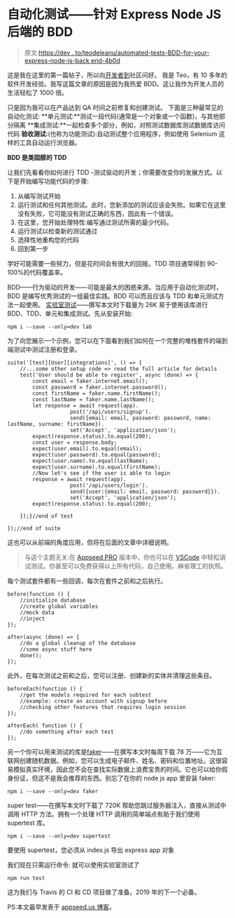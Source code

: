 # 自动化测试——针对 Express Node JS 后端的 BDD

> 原文:[https://dev . to/teodeleanu/automated-tests-BDD-for-your-express-node-js-back end-4b0d](https://dev.to/teodeleanu/automated-tests-bdd-for-your-express-node-js-backend-4b0d)

这是我在这里的第一篇帖子，所以向[开发者到](https://dev.to)社区问好。
我是 Teo，有 10 多年的软件开发经验。我写这篇文章的原因是因为我热爱 BDD。这让我作为开发人员的生活轻松了 1000 倍。

只是因为我可以在产品达到 QA 时间之前修复和创建测试。
下面是三种最常见的自动化测试:
**单元测试:**测试一段代码(通常是一个对象或一个函数)，与其他部分隔离
**集成测试:**一起检查多个部分，例如，对照测试数据库测试数据库访问代码
**验收测试:**(也称为功能测试):自动测试整个应用程序，例如使用 Selenium 这样的工具自动运行浏览器。

**BDD 是类固醇的 TDD**

让我们先看看你如何进行 TDD -测试驱动的开发；你需要改变你的发展方式。以下是开始编写功能代码的步骤:

1.  从编写测试开始
2.  运行测试和任何其他测试。此时，您新添加的测试应该会失败。如果它在这里没有失败，它可能没有测试正确的东西，因此有一个错误。
3.  在这里，您开始处理特性:编写通过测试所需的最少代码。
4.  运行测试以检查新的测试通过
5.  选择性地重构您的代码
6.  回到第一步

学好可能需要一些努力，但是花时间会有很大的回报。TDD 项目通常得到 90-100%的代码覆盖率。

BDD——行为驱动的开发——可能是最大的困惑来源。当应用于自动化测试时，BDD 是编写优秀测试的一组最佳实践。BDD 可以而且应该与 TDD 和单元测试方法一起使用。
[实验室测试](https://www.npmjs.com/package/lab)——撰写本文时下载量为 26K 易于使用该库进行 BDD、TDD、单元和集成测试。先从安装开始:

```
npm i --save --only=dev lab 
```

为了向您展示一个示例，您可以在下面看到我们如何在一个完整的堆栈套件的端到端测试中测试注册和登录。

```
suite('[test][User][integrations]', () => {    
    //...some other setup code => read the full article for details
    test('User should be able to register', async (done) => { 
        const email = faker.internet.email();            
        const password = faker.internet.password();            
        const firstName = faker.name.firstName();            
        const lastName = faker.name.lastName();             
        let response = await request(app).
                    post('/api/users/signup').
                    send({email: email, password: password, name: lastName, surname: firstName}).
                    set('Accept', 'application/json');
        expect(response.status).to.equal(200);            
        const user = response.body;            
        expect(user.email).to.equal(email);       
        expect(user.password).to.equal(password);          
        expect(user.name).to.equal(lastName);           
        expect(user.surname).to.equal(firstName);            
        //Now let's see if the user is able to login            
        response = await request(app).
                    post('/api/users/login').
                    send({user:{email: email, password: password}}).
                    set('Accept', 'application/json');        
        expect(response.status).to.equal(200);    

    });}//end of test

});//end of suite 
```

这也可以从前端的角度应用，但将在后面的文章中详细说明。

> 与这个主题无关:在 [Appseed PRO](https://appseed.us/fullstack-apps-generator) 版本中，你也可以在 [VSCode](https://code.visualstudio.com/) 中轻松调试测试。你甚至可以免费获得以上所有代码，自己使用。麻省理工的执照。

每个测试套件都有一些回调，每次在套件之前和之后执行。

```
before(function () {    
    //initialize database    
    //create global variables    
    //mock data    
    //inject
});

after(async (done) => {    
    //do a global cleanup of the database
    //some async stuff here
    done();
}); 
```

此外，在每次测试之前和之后，您可以注册、创建新的实体并清理这些条目。

```
beforeEach(function () {    
    //get the models required for each subtest
    //example: create an account with signup before 
    //checking other features that requires login session
});

afterEach( function () {    
    //do something after each test
}); 
```

另一个你可以用来测试的库是[faker](https://www.npmjs.com/package/faker)——在撰写本文时每周下载 78 万——它为互联网创建随机数据。例如，您可以生成电子邮件、姓名、密码和位置地址。这很容易模拟真实环境，因此您不会在查找实际数据上浪费宝贵的时间。它也可以给你假身份证，但这不是我会推荐的东西。别忘了在你的 node js app 里安装 faker:

```
npm i --save --only=dev faker 
```

super test——在撰写本文时下载了 720K 帮助您跳过服务器注入，直接从测试中调用 HTTP 方法。拥有一个处理 HTTP 调用的简单端点有助于我们使用 supertest 库。

```
npm i --save --only=dev supertest 
```

要使用 supertest，您必须从 index.js 导出 express app 对象

我们现在只需运行命令:
就可以使用实验室测试了

`npm run test`

这为我们与 Travis 的 CI 和 CD 项目做了准备。2019 年的下一个必备。

PS:本文最早发表于 [appseed.us 博客](https://blog.appseed.us/automated-tests-bdd-adding-tests-with-lab-in-your-project-with-express/)。